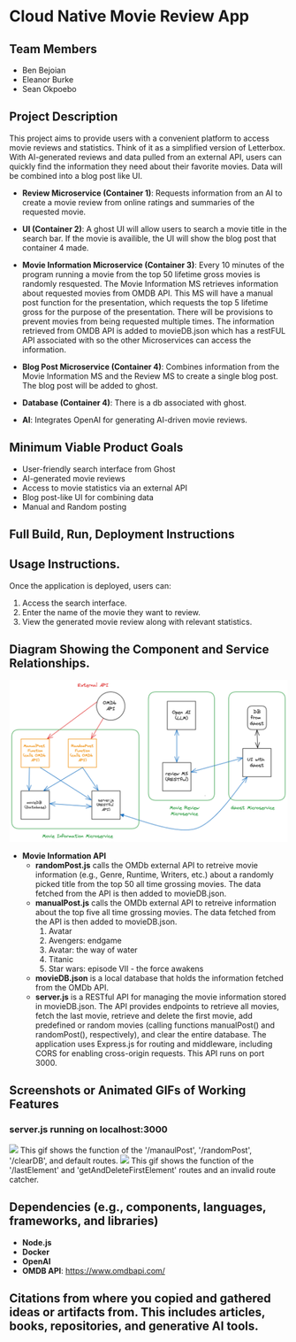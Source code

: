 <!-- # cloud-native-project
The nature of this application will be to provide users with a quick and easy way to read reviews, and synopses of movies. This is similar to the application Letterbox, but a more simplified version.

The estimated modules will be a synopsis of the movie, the ratings based on different websites reviews, the runtime of the movie, and the page that shows the movie in question. 

As of right now I am unsure what the languages and frameworks will look like. 

The primary actions will be the picking of a movie, and the returning of the movie name, synopsis, runtime and numerical ratings it received
-->

# Cloud Native Movie Review App

## Team Members
- Ben Bejoian 
- Eleanor Burke 
- Sean Okpoebo

## Project Description
This project aims to provide users with a convenient platform to access movie reviews and statistics. Think of it as a simplified version of Letterbox. With AI-generated reviews and data pulled from an external API, users can quickly find the information they need about their favorite movies. Data will be combined into a blog post like UI.

* **Review Microservice (Container 1)**: Requests information from an AI to create a movie review from online ratings and summaries of the requested movie.  

* **UI (Container 2)**: A ghost UI will allow users to search a movie title in the search bar. If the movie is availible, the UI will show the blog post that container 4 made.

* **Movie Information Microservice (Container 3)**: Every 10 minutes of the program running a movie from the top 50 lifetime gross movies is randomly resquested. The Movie Information MS retrieves information about requested movies from OMDB API. This MS will have a manual post function for the presentation, which requests the top 5 lifetime gross for the purpose of the presentation. There will be provisions to prevent movies from being requested multiple times. The information retrieved from OMDB API is added to movieDB.json which has a restFUL API associated with so the other Microservices can access the information. 

* **Blog Post Microservice (Container 4)**: Combines information from the Movie Information MS and the Review MS to create a single blog post. The blog post will be added to ghost.

* **Database (Container 4)**: There is a db associated with ghost.


<!--The Database will contain the movie review generated by the AI and information gathered about the movie from an API (e.g., release date, bugdet, awards, etc). As of right now, we will be using MySQL. -->


* **AI**: Integrates OpenAI for generating AI-driven movie reviews.

## Minimum Viable Product Goals
* User-friendly search interface from Ghost
* AI-generated movie reviews
* Access to movie statistics via an external API
* Blog post-like UI for combining data
* Manual and Random posting 
## Full Build, Run, Deployment Instructions
## Usage Instructions.
Once the application is deployed, users can:

1. Access the search interface.
2. Enter the name of the movie they want to review.
3. View the generated movie review along with relevant statistics.
## Diagram Showing the Component and Service Relationships.
![Diagram of component and service relationships](/img/updatedDesign.png)
* **Movie Information API**
    * **randomPost.js** calls the OMDb external API to retreive movie information (e.g., Genre, Runtime, Writers, etc.) about a randomly picked title from the top 50 all time grossing movies. The data fetched from the API is then added to movieDB.json.
    * **manualPost.js** calls the OMDb external API to retreive information about the top five all time grossing movies. The data fetched from the API is then added to movieDB.json.
        1. Avatar
        2. Avengers: endgame
        3. Avatar: the way of water
        4. Titanic
        5. Star wars: episode VII - the force awakens
    * **movieDB.json** is a local database that holds the information fetched from the OMDb API. 
    * **server.js** is a RESTful API for managing the movie information stored in movieDB.json. The API provides endpoints to retrieve all movies, fetch the last movie, retrieve and delete the first movie, add predefined or random movies (calling functions manualPost() and randomPost(), respectively), and clear the entire database. The application uses Express.js for routing and middleware, including CORS for enabling cross-origin requests. This API runs on port 3000. 
## Screenshots or Animated GIFs of Working Features
### server.js running on localhost:3000
![](/img/server.jsDemo.gif)
This gif shows the function of the '/manaulPost', '/randomPost', '/clearDB', and default routes.
![](/img/serverDemo2.gif)
This gif shows the function of the '/lastElement' and 'getAndDeleteFirstElement' routes and an invalid route catcher. 
## Dependencies (e.g., components, languages, frameworks, and libraries)
* **Node.js**
* **Docker**
* **OpenAI**
* **OMDB API**: https://www.omdbapi.com/ 

<!-- key: &apikey=17e7d0ae --> 
 <!-- key/link for API? https://www.omdbapi.com/?t=titanic&apikey=17e7d0ae -->

## Citations from where you copied and gathered ideas or artifacts from. This includes articles, books, repositories, and generative AI tools.


